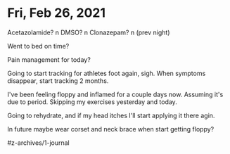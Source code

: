 # Fri, Feb 26, 2021
Acetazolamide? n
DMSO? n
Clonazepam? n
(prev night)

Went to bed on time? 

Pain management for today? 

Going to start tracking for athletes foot again, sigh. When symptoms disappear, start tracking 2 months.

I've been feeling floppy and inflamed for a couple days now. Assuming it's due to period. Skipping my exercises yesterday and today. 

Going to rehydrate, and if my head itches I'll start applying it there agin. 

In future maybe wear corset and neck brace when start getting floppy?



#z-archives/1-journal